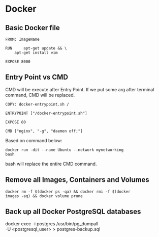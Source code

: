 # Docker

## Basic Docker file

<pre><code>FROM: ImageName

RUN 	apt-get update && \
	apt-get install vim

EXPOSE 8000
</code></pre>

## Entry Point vs CMD

CMD will be execute after Entry Point. If we put some arg after terminal command, CMD will be replaced.

<pre><code>COPY: docker-entrypoint.sh /

ENTRYPOINT ["/docker-entrypoint.sh"]

EXPOSE 80

CMD ["nginx", "-g", "daemon off;"]
</code></pre>

Based on command below:

<code>docker run -dit --name Ubuntu --network mynetworking bash</code>

bash will replace the entire CMD command.

## Remove all Images, Containers and Volumes

<code>docker rm -f $(docker ps -qa) && docker rmi -f $(docker images -aq) && docker volume prune</code>

## Back up all Docker PostgreSQL databases

docker exec -i postgres /usr/bin/pg_dumpall \
 -U <postgresql_user> > postgres-backup.sql
